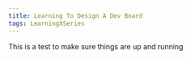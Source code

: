 ```yaml
---
title: Learning To Design A Dev Board 
tags: LearningXSeries
---
```

This is a test to make sure things are up and running
